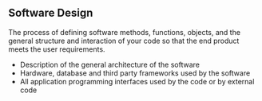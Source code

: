## Software Design
The process of defining software methods, functions, objects, and the general structure and interaction of your code so that the end product meets the user requirements.

* Description of the general architecture of the software
* Hardware, database and third party frameworks used by the software
* All application programming interfaces used by the code or by external code

